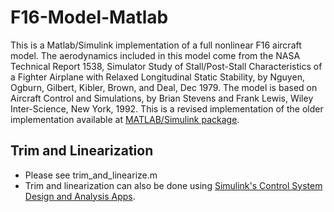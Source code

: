 # F16-Model-Matlab
This is a Matlab/Simulink implementation of a full nonlinear F16 aircraft model. 
The aerodynamics included in this model come from the NASA Technical Report 1538, Simulator Study of Stall/Post-Stall Characteristics of a Fighter Airplane with Relaxed Longitudinal Static Stability, by Nguyen, Ogburn, Gilbert, Kibler, Brown, and Deal, Dec 1979. 
The model is based on Aircraft Control and Simulations, by Brian Stevens and Frank Lewis, Wiley Inter-Science, New York, 1992. 
This is a revised implementation of the older implementation available at  [MATLAB/Simulink package](https://dept.aem.umn.edu/~balas/darpa_sec/SEC.Software.html).


## Trim and Linearization
* Please see trim_and_linearize.m
* Trim and linearization can also be done using [Simulink's Control System Design and Analysis Apps](https://www.mathworks.com/products/simcontrol.html).


